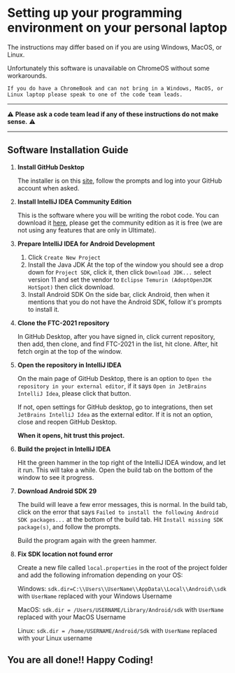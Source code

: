 # Setting up your programming environment on your personal laptop

The instructions may differ based on if you are using Windows, MacOS, or Linux.

Unfortunately this software is unavailable on ChromeOS without some workarounds.

    If you do have a ChromeBook and can not bring in a Windows, MacOS, or Linux laptop please speak to one of the code team leads.


***
⚠️ **Please ask a code team lead if any of these instructions do not make sense.** ⚠️
***


## Software Installation Guide

1. <b>Install GitHub Desktop</b>

    The installer is on this [site](
https://desktop.github.com), follow the prompts and log into your GitHub account when asked.  


2. <b>Install IntelliJ IDEA Community Edition </b>

    This is the software where you will be writing the robot code. You can download it [here](
https://www.jetbrains.com/idea/download/), please get the community edition as it is free (we are not using any features that are only in Ultimate). 


3. <b>Prepare IntelliJ IDEA for Android Development</b>
    1. Click `Create New Project`
    2. Install the Java JDK
        At the top of the window you should see a drop down for `Project SDK`, click it, then click `Download JDK...` select version 11 and set the vendor to `Eclipse Temurin (AdoptOpenJDK HotSpot)` then click download. 
    3. Install Android SDK
        On the side bar, click Android, then when it mentions that you do not have the Android SDK, follow it's prompts to install it. 


4. <b>Clone the FTC-2021 repository</b>

    In GitHub Desktop, after you have signed in, click current repository, then add, then clone, and find FTC-2021 in the list, hit clone. After, hit fetch orgin at the top of the window. 


5. <b>Open the repository in IntelliJ IDEA</b>

    On the main page of GitHub Desktop, there is an option to `Open the repository in your external editor`, if it says `Open in JetBrains IntelliJ Idea`, please click that button.

    If not, open settings for GitHub desktop, go to integrations, then set `JetBrains IntelliJ Idea` as the external editor. If it is not an option, close and reopen GitHub Desktop.

    <b>When it opens, hit trust this project.</b>


6. <b>Build the project in IntelliJ IDEA</b>

    Hit the green hammer in the top right of the IntelliJ IDEA window, and let it run. This will take a while. Open the build tab on the bottom of the window to see it progress.


7. <b>Download Android SDK 29</b>

    The build will leave a few error messages, this is normal. In the build tab, click on the error that says `Failed to install the following Android SDK packages...` at the bottom of the build tab. Hit `Install missing SDK package(s)`, and follow the prompts. 
    
    Build the program again with the green hammer. 


8. <b>Fix SDK location not found error</b>

    Create a new file called `local.properties` in the root of the project folder and add the following infromation depending on your OS:

    Windows: `sdk.dir=C:\\Users\\UserName\\AppData\\Local\\Android\\sdk` with `UserName` replaced with your Windows Username

    MacOS: `sdk.dir = /Users/USERNAME/Library/Android/sdk` with `UserName` replaced with your MacOS Username

    Linux: `sdk.dir = /home/USERNAME/Android/Sdk` with `UserName` replaced with your Linux username

## You are all done!! Happy Coding!

        
